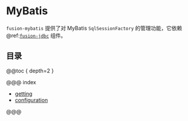 # MyBatis

`fusion-mybatis` 提供了对 MyBatis `SqlSessionFactory` 的管理功能，它依赖 @ref:[`fusion-jdbc`](../jdbc/index.md) 组件。

## 目录

@@toc { depth=2 }

@@@ index

* [getting](getting.md)
* [configuration](configuration.md)

@@@